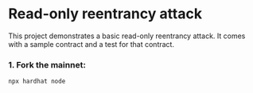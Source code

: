 # Read-only reentrancy attack

This project demonstrates a basic read-only reentrancy attack. It comes with a sample contract and a test for that contract.

### 1. Fork the mainnet:

```
npx hardhat node
```
